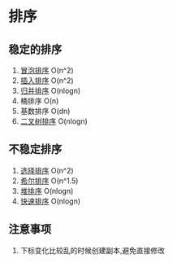# 排序 #

## 稳定的排序 ##

1. [冒泡排序](BubbleSort.java)      O(n^2)
2. [插入排序](InsertionSort.java)   O(n^2)
3. [归并排序](MergeSort.java)       O(nlogn)
4. 桶排序                           O(n)
5. 基数排序                         O(dn)
6. [二叉树排序](BinaryTreeSort.java)    O(nlogn)
   
## 不稳定排序 ##

1. [选择排序](SelectionSort.java)       O(n^2)
2. [希尔排序](ShellSort.java)           O(n^1.5)
3. [堆排序](HeapSort.java)              O(nlogn)
4. [快速排序](QuickSort.java)           O(nlogn)
   
## 注意事项 ##

1. 下标变化比较乱的时候创建副本,避免直接修改